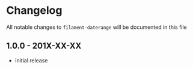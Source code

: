 # Changelog

All notable changes to `filament-daterange` will be documented in this file

## 1.0.0 - 201X-XX-XX

- initial release
